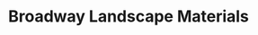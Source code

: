 ---
title: "Broadway Landscape Materials"
url: /american-canyon/broadway-landscape-materials/
shop: Garten-Center
---